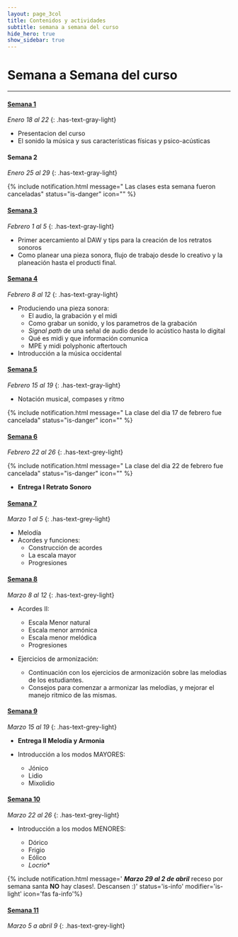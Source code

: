 ```yaml
---
layout: page_3col
title: Contenidos y actividades
subtitle: semana a semana del curso
hide_hero: true
show_sidebar: true
---
```


# Semana a Semana del curso

---

#### [Semana 1](semana_1)

<!-- prettier-ignore-start -->
_Enero 18 al 22_
{: .has-text-gray-light}
<!-- prettier-ignore-end -->

- Presentacion del curso
- El sonido la música y sus características físicas y
  psico-acústicas

#### Semana 2

<!-- prettier-ignore-start -->
_Enero 25 al 29_
{: .has-text-gray-light}
<!-- prettier-ignore-end -->

{% include notification.html
message=" Las clases esta semana fueron canceladas"
status="is-danger"
icon=""
%}
<br />

#### [Semana 3](semana_3)

<!-- prettier-ignore-start -->
_Febrero 1 al 5_
{: .has-text-gray-light}
<!-- prettier-ignore-end -->

- Primer acercamiento al DAW y tips para la creación de los retratos sonoros
- Como planear una pieza sonora, flujo de trabajo desde lo creativo y la planeación hasta el producti final.

#### [Semana 4](semana_4)

<!-- prettier-ignore-start -->
_Febrero 8 al 12_
{: .has-text-gray-light}
<!-- prettier-ignore-end -->

- Produciendo una pieza sonora:
  - El audio, la grabación y el midi
  - Como grabar un sonido, y los parametros de la grabación
  - _Signal path_ de una señal de audio desde lo acústico hasta lo digital
  - Qué es midi y que información comunica
  - MPE y midi polyphonic aftertouch
- Introducción a la música occidental

#### [Semana 5](semana_5)

<!-- prettier-ignore-start -->
_Febrero 15 al 19_
{: .has-text-gray-light}
<!-- prettier-ignore-end -->

- Notación musical, compases y ritmo

{% include notification.html
message=" La clase del dia 17 de febrero fue cancelada"
status="is-danger"
icon=""
%}<br />

#### [Semana 6](semana_6)

<!-- prettier-ignore-start -->
_Febrero 22 al 26_
{: .has-text-grey-light}
<!-- prettier-ignore-end -->

{% include notification.html
message=" La clase del dia 22 de febrero fue cancelada"
status="is-danger"
icon=""
%}<br />

- **Entrega I Retrato Sonoro**

#### [Semana 7](semana_7)

<!-- prettier-ignore-start -->
_Marzo 1 al 5_
{: .has-text-grey-light}
<!-- prettier-ignore-end -->

- Melodía
- Acordes y funciones:
  - Construcción de acordes
  - La escala mayor
  - Progresiones

#### [Semana 8](semana_8)

<!-- prettier-ignore-start -->
_Marzo 8 al 12_
{: .has-text-grey-light}
<!-- prettier-ignore-end -->

- Acordes II:

  - Escala Menor natural
  - Escala menor armónica
  - Escala menor melódica
  - Progresiones

- Ejercicios de armonización:
  - Continuación con los ejercicios de armonización sobre las melodias de los estudiantes.
  - Consejos para comenzar a armonizar las melodías, y mejorar el manejo ritmico de las mismas.

#### [Semana 9](semana_9)

<!-- prettier-ignore-start -->
_Marzo 15 al 19_
{: .has-text-grey-light}
<!-- prettier-ignore-end -->

- **Entrega II Melodía y Armonia**

- Introducción a los modos MAYORES:
  - Jónico
  - Lidio
  - Mixolidio

#### [Semana 10](semana_10)

<!-- prettier-ignore-start -->
_Marzo 22 al 26_
{: .has-text-grey-light}
<!-- prettier-ignore-end -->

- Introducción a los modos MENORES:

  - Dórico
  - Frigio
  - Eólico
  - _Locrio_\*

{% include notification.html
message=' **_Marzo 29 al 2 de abril_**  receso por semana santa **NO** hay clases!. Descansen :)'
status='is-info'
modifier='is-light'
icon='fas fa-info'%}
<br />

#### [Semana 11](semana_11)

<!-- prettier-ignore-start -->
_Marzo 5 a abril 9_
{: .has-text-grey-light}
<!-- prettier-ignore-end -->

<!--  -->
<!-- #### [Semana 12](semana_12) -->
<!--  -->
<!-- #### [Semana 13](semana_13) -->
<!--  -->
<!-- #### [Semana 14](semana_14) -->
<!--  -->
<!-- #### [Semana 15](semana_15) -->
<!--  -->
<!-- #### [Semana 16](semana_16) -->
<!--  -->
<!-- #### [Semana 17](semana_17) -->
<!--  -->
<!-- #### [Semana 18](semana_18) -->
<!--  -->

